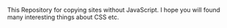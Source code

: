 This Repository for copying sites without JavaScript.
I hope you will found many interesting things about CSS etc.
